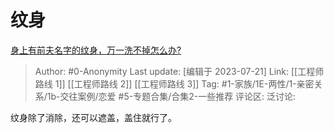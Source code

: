 # 纹身
[身上有前夫名字的纹身，万一洗不掉怎么办?](https://www.zhihu.com/question/593546154/answer/3128666651)

> Author: #0-Anonymity
> Last update: [编辑于 2023-07-21]
> Link: [[工程师路线 1]] [[工程师路线 2]] [[工程师路线 3]]
> Tag: #1-家族/1E-两性/1-亲密关系/1b-交往案例/恋爱 #5-专题合集/合集2-一些推荐 
> 评论区:
> 泛讨论:

纹身除了消除，还可以遮盖，盖住就行了。